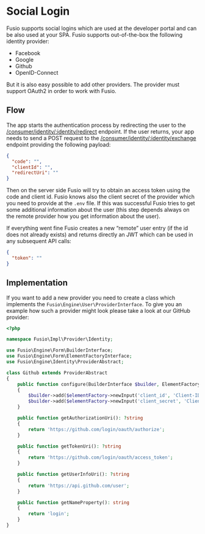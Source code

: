 
# Social Login

Fusio supports social logins which are used at the developer portal and can be also used at your SPA. Fusio
supports out-of-the-box the following identity provider:

* Facebook
* Google
* Github
* OpenID-Connect

But it is also easy possible to add other providers. The provider must support OAuth2 in order to work with Fusio.

## Flow

The app starts the authentication process by redirecting the user to the [/consumer/identity/:identity/redirect](https://www.fusio-project.org/api/consumer#tag/identity/operation/consumer.identity.redirect)
endpoint. If the user returns, your app needs to send a POST request to the [/consumer/identity/:identity/exchange](https://www.fusio-project.org/api/consumer#tag/identity/operation/consumer.identity.exchange) endpoint providing the following payload:

```json
{
  "code": "",
  "clientId": "",
  "redirectUri": ""
}
```

Then on the server side Fusio will try to obtain an access token using the code and client id. Fusio knows also the
client secret of the provider which you need to provide at the `.env` file. If this was successful Fusio tries to get
some additional information about the user (this step depends always on the remote provider how you get information
about the user).

If everything went fine Fusio creates a new “remote” user entry (if the id does not already exists) and returns directly
an JWT which can be used in any subsequent API calls:

```json
{
  "token": ""
}
```

## Implementation

If you want to add a new provider you need to create a class which implements the `Fusio\Engine\User\ProviderInterface`.
To give you an example how such a provider might look please take a look at our GitHub provider:

```php
<?php

namespace Fusio\Impl\Provider\Identity;

use Fusio\Engine\Form\BuilderInterface;
use Fusio\Engine\Form\ElementFactoryInterface;
use Fusio\Engine\Identity\ProviderAbstract;

class Github extends ProviderAbstract
{
    public function configure(BuilderInterface $builder, ElementFactoryInterface $elementFactory): void
    {
        $builder->add($elementFactory->newInput('client_id', 'Client-ID', 'text', 'Client-ID'));
        $builder->add($elementFactory->newInput('client_secret', 'Client-Secret', 'text', 'Client-Secret'));
    }

    public function getAuthorizationUri(): ?string
    {
        return 'https://github.com/login/oauth/authorize';
    }

    public function getTokenUri(): ?string
    {
        return 'https://github.com/login/oauth/access_token';
    }

    public function getUserInfoUri(): ?string
    {
        return 'https://api.github.com/user';
    }

    public function getNameProperty(): string
    {
        return 'login';
    }
}
```
